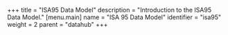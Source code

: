+++
title = "ISA95 Data Model"
description = "Introduction to the ISA95 Data Model."
[menu.main]
name = "ISA 95 Data Model"
identifier = "isa95"
weight = 2
parent = "datahub"
+++





